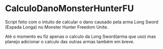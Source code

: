# CalculoDanoMonsterHunterFU
Script feito com o intuito de calcular o dano causado pela arma Long Sword (Espada Longa) no Monster Hunter Freedom Unite.

Até o momento eu fiz apenas o calculo da Long Sword(arma que uso) mas planejo adicionar o calculo das outras armas também em breve.
